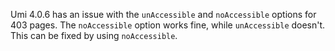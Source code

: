 Umi 4.0.6 has an issue with the `unAccessible` and `noAccessible` options for 403 pages. The `noAccessible` option works fine, while `unAccessible` doesn't. This can be fixed by using `noAccessible`.
